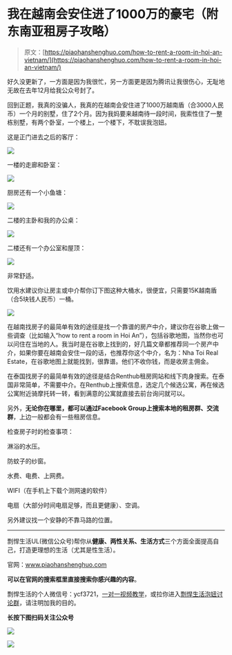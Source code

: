 # 我在越南会安住进了1000万的豪宅（附东南亚租房子攻略）

> 原文：[https://piaohanshenghuo.com/how-to-rent-a-room-in-hoi-an-vietnam/](https://piaohanshenghuo.com/how-to-rent-a-room-in-hoi-an-vietnam/)

好久没更新了，一方面是因为我很忙，另一方面更是因为腾讯让我很伤心，无耻地无故在去年12月给我公众号封了。

回到正题，我真的没骗人，我真的在越南会安住进了1000万越南盾（合3000人民币）一个月的别墅，住了2个月。因为我妈要来越南待一段时间，我索性住了一整栋别墅，有两个卧室，一个楼上，一个楼下，不耽误我泡妞。

这是正门进去之后的客厅：

![](img/2083e9d89f4fd3a960f599599c51b493.png)



一楼的走廊和卧室：

![](img/6e0e6c8305209ea9ab6bb92cf2d7324e.png)



厨房还有一个小鱼塘：

![](img/638e7e6d08e9f216cc4f830e8903353d.png)



二楼的主卧和我的办公桌：

![](img/079beb48f656caf332d8cfc9546672dc.png)



二楼还有一个办公室和屋顶：

![](img/d5c7d5d69899b406ae2d123e71669120.png)



非常舒适。

饮用水建议你让房主或中介帮你订下图这种大桶水，很便宜，只需要15K越南盾（合5块钱人民币）一桶。

![](img/8d9b212dc962d4187e6dcfe70060e857.png)



在越南找房子的最简单有效的途径是找一个靠谱的房产中介，建议你在谷歌上做一些调查（比如输入“how to rent a room in Hoi An”），包括谷歌地图，当然你也可以问住在当地的人。我当时是在谷歌上找到的，好几篇文章都推荐同一个房产中介，如果你要在越南会安住一段的话，也推荐你这个中介，名为：Nha Toi Real Estate，在谷歌地图上就能找到，很靠谱。他们不收你钱，而是收房主佣金。

在泰国找房子的最简单有效的途径是结合Renthub租房网站和线下肉身搜索。在泰国非常简单，不需要中介。在Renthub上搜索信息，选定几个候选公寓，再在候选公寓附近骑摩托转一转，看到满意的公寓就直接去前台询问就可以。

另外，**无论你在哪里，都可以通过Facebook Group上搜索本地的租房群、交流群**，上边一般都会有一些租房信息。

检查房子时的检查事项：

淋浴的水压。

防蚊子的纱窗。

水费、电费、上网费。

WIFI（在手机上下载个测网速的软件）

电扇（大部分时间电扇足够，而且更健康）、空调。

另外建议找一个安静的不靠马路的位置。

* * *

剽悍生活UL(微信公众号)帮你从**健康、两性关系、生活方式**三个方面全面提高自己，打造更理想的生活（尤其是性生活）。

官网：www.piaohanshenghuo.com

**可以在官网的搜索框里直接搜索你感兴趣的内容**。

剽悍生活的个人微信号：ycf3721，[一对一视频教学](https://www.piaohanshenghuo.com/1on1_coaching/)，或拉你进入[剽悍生活泡妞讨论群](https://piaohanshenghuo.com/ul-group-chat/)，请注明加我的目的。

**长按下图扫码关注公众号**

![](img/f283aab34dffe75dd56c46ab47e6c49a.png)

![](img/48a213915b598d48c51d7cbc5ebeaa6c.png)